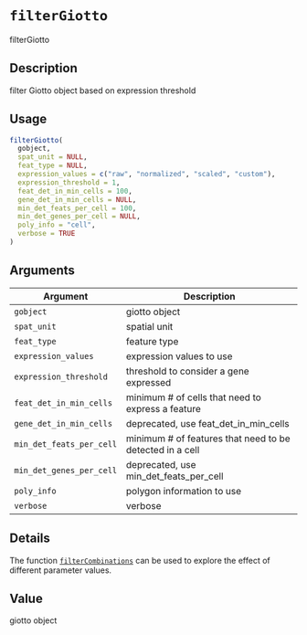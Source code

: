 # `filterGiotto`

filterGiotto


## Description

filter Giotto object based on expression threshold


## Usage

```r
filterGiotto(
  gobject,
  spat_unit = NULL,
  feat_type = NULL,
  expression_values = c("raw", "normalized", "scaled", "custom"),
  expression_threshold = 1,
  feat_det_in_min_cells = 100,
  gene_det_in_min_cells = NULL,
  min_det_feats_per_cell = 100,
  min_det_genes_per_cell = NULL,
  poly_info = "cell",
  verbose = TRUE
)
```


## Arguments

Argument      |Description
------------- |----------------
`gobject`     |     giotto object
`spat_unit`     |     spatial unit
`feat_type`     |     feature type
`expression_values`     |     expression values to use
`expression_threshold`     |     threshold to consider a gene expressed
`feat_det_in_min_cells`     |     minimum # of cells that need to express a feature
`gene_det_in_min_cells`     |     deprecated, use feat_det_in_min_cells
`min_det_feats_per_cell`     |     minimum # of features that need to be detected in a cell
`min_det_genes_per_cell`     |     deprecated, use min_det_feats_per_cell
`poly_info`     |     polygon information to use
`verbose`     |     verbose


## Details

The function [`filterCombinations`](#filtercombinations) can be used to explore the effect of different parameter values.


## Value

giotto object


